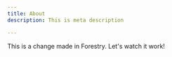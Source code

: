 ```yaml
---
title: About
description: This is meta description

---
```

This is a change made in Forestry. Let's watch it work!